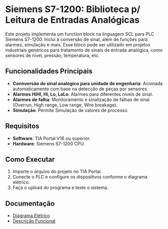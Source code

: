 # Siemens S7-1200: Biblioteca p/ Leitura de Entradas Analógicas
Este projeto implementa um function block na linguagem SCL para PLC Siemens S7-1200. Inclui a conversão de sinal, além de funções para alarmes, simulação e mais. 
Esse bloco pode ser utilizado em projetos industriais genéricos para tratamento de sinais de entrada analógica, como sensores de nível, pressão, temperatura, etc.

## Funcionalidades Principais

- **Connversão do sinal analógico para unidade de engenharia**: Acionada automaticamente com base na detecção de peças por sensores.
- **Alarmes HiHI, Hi, Lo, LoLo**: Alarmes para diferentes níveis de sinal.
- **Alarmes de falha**: Monitoramento e sinalização de falhas de sinal (Overrun, High range, Low range, Wire breakage).
- **Simulação**: Permite Simulação de valores de processo.

## Requisitos

- **Software**: TIA Portal V16 ou superior.
- **Hardware**: Siemens S7-1200 CPU.

## Como Executar

1. Importe o arquivo do projeto no TIA Portal.
2. Conecte o PLC e configure os dispositivos conforme o diagrama elétrico.
3. Faça o upload do programa e teste o sistema.

## Documentação

- [Diagrama Elétrico](./docs/Diagrama_Elétrico.pdf)
- [Descrição Funcional](./docs/Descrição_Funcional.txt)
